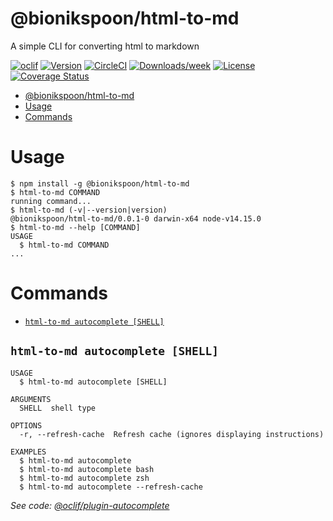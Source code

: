 # @bionikspoon/html-to-md

A simple CLI for converting html to markdown

[![oclif](https://img.shields.io/badge/cli-oclif-brightgreen.svg)](https://oclif.io)
[![Version](https://img.shields.io/npm/v/@bionikspoon/html-to-md.svg)](https://npmjs.org/package/@bionikspoon/html-to-md)
[![CircleCI](https://circleci.com/gh/bionikspoon/html-to-md/tree/master.svg?style=shield)](https://circleci.com/gh/bionikspoon/html-to-md/tree/master)
[![Downloads/week](https://img.shields.io/npm/dw/@bionikspoon/html-to-md.svg)](https://npmjs.org/package/@bionikspoon/html-to-md)
[![License](https://img.shields.io/npm/l/@bionikspoon/html-to-md.svg)](https://github.com/bionikspoon/html-to-md/blob/master/package.json)
[![Coverage Status](https://coveralls.io/repos/github/bionikspoon/html-to-md/badge.svg?branch=main)](https://coveralls.io/github/bionikspoon/html-to-md?branch=main)

<!-- toc -->

- [@bionikspoon/html-to-md](#bionikspoonhtml-to-md)
- [Usage](#usage)
- [Commands](#commands)
<!-- tocstop -->

# Usage

<!-- usage -->

```sh-session
$ npm install -g @bionikspoon/html-to-md
$ html-to-md COMMAND
running command...
$ html-to-md (-v|--version|version)
@bionikspoon/html-to-md/0.0.1-0 darwin-x64 node-v14.15.0
$ html-to-md --help [COMMAND]
USAGE
  $ html-to-md COMMAND
...
```

<!-- usagestop -->

# Commands

<!-- commands -->

- [`html-to-md autocomplete [SHELL]`](#html-to-md-autocomplete-shell)

## `html-to-md autocomplete [SHELL]`

```
USAGE
  $ html-to-md autocomplete [SHELL]

ARGUMENTS
  SHELL  shell type

OPTIONS
  -r, --refresh-cache  Refresh cache (ignores displaying instructions)

EXAMPLES
  $ html-to-md autocomplete
  $ html-to-md autocomplete bash
  $ html-to-md autocomplete zsh
  $ html-to-md autocomplete --refresh-cache
```

_See code: [@oclif/plugin-autocomplete](https://github.com/oclif/plugin-autocomplete/blob/v0.2.0/src/commands/autocomplete/index.ts)_

<!-- commandsstop -->
